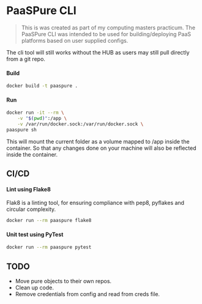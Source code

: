 # PaaSPure CLI

>  This is was created as part of my computing masters practicum. The PaaSPure CLI was intended to be used for building/deploying PaaS platforms based on user supplied configs.

The cli tool will still works without the HUB as users may still pull directly from a git repo.

#### Build

```bash
docker build -t paaspure .
```

#### Run

```bash
docker run -it --rm \
	-v "$(pwd)":/app \
	-v /var/run/docker.sock:/var/run/docker.sock \
paaspure sh
```

This will mount the current folder as a volume mapped to /app inside the container. So that any changes done on your machine will also be reflected inside the container.

## CI/CD

#### Lint using Flake8
Flak8 is a linting tool, for ensuring compliance with pep8, pyflakes and circular complexity.

```bash
docker run --rm paaspure flake8
```

#### Unit test using PyTest
```bash
docker run --rm paaspure pytest
```

## TODO
* Move pure objects to their own repos.
* Clean up code.
* Remove credentials from config and read from creds file.
